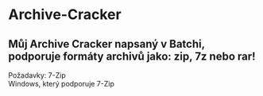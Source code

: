 # Archive-Cracker
## Můj Archive Cracker napsaný v Batchi, podporuje formáty archivů jako: zip, 7z nebo rar!
Požadavky:
7-Zip  
Windows, který podporuje 7-Zip
